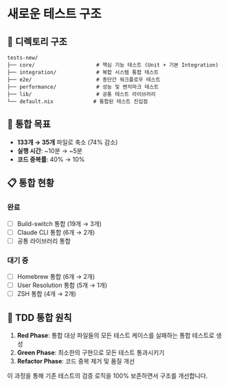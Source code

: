 # 새로운 테스트 구조

## 📁 디렉토리 구조

```
tests-new/
├── core/                    # 핵심 기능 테스트 (Unit + 기본 Integration)
├── integration/             # 복합 시스템 통합 테스트
├── e2e/                     # 종단간 워크플로우 테스트
├── performance/             # 성능 및 벤치마크 테스트
├── lib/                     # 공통 테스트 라이브러리
└── default.nix             # 통합된 테스트 진입점
```

## 🎯 통합 목표

- **133개 → 35개** 파일로 축소 (74% 감소)
- **실행 시간**: ~10분 → ~5분
- **코드 중복률**: 40% → 10%

## 📋 통합 현황

### 완료
- [ ] Build-switch 통합 (19개 → 3개)
- [ ] Claude CLI 통합 (6개 → 2개)
- [ ] 공통 라이브러리 통합

### 대기 중
- [ ] Homebrew 통합 (6개 → 2개)
- [ ] User Resolution 통합 (5개 → 1개)
- [ ] ZSH 통합 (4개 → 2개)

## 🔧 TDD 통합 원칙

1. **Red Phase**: 통합 대상 파일들의 모든 테스트 케이스를 실패하는 통합 테스트로 생성
2. **Green Phase**: 최소한의 구현으로 모든 테스트 통과시키기
3. **Refactor Phase**: 코드 중복 제거 및 품질 개선

이 과정을 통해 기존 테스트의 검증 로직을 100% 보존하면서 구조를 개선합니다.
